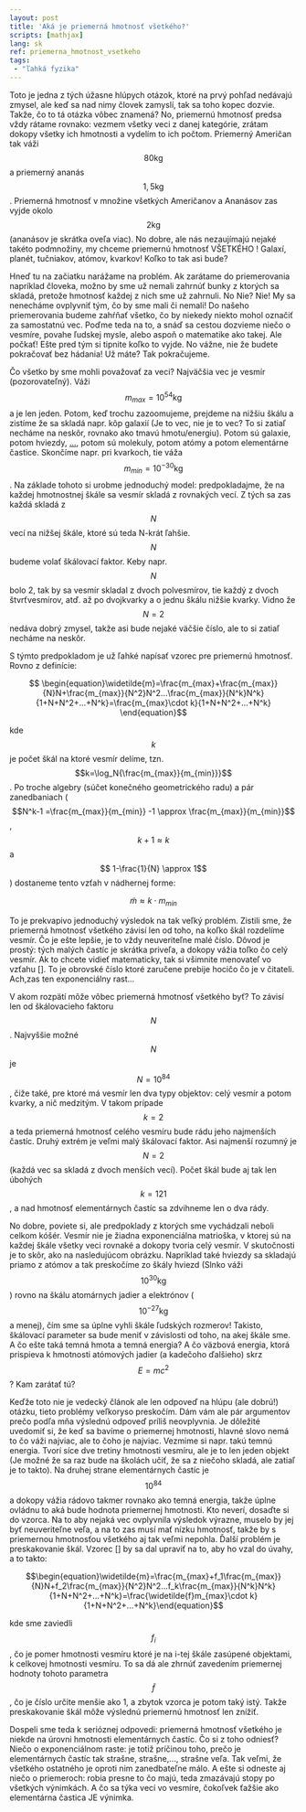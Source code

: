 ```yaml
---
layout: post
title: 'Aká je priemerná hmotnosť všetkého?'
scripts: [mathjax]
lang: sk
ref: priemerna_hmotnost_vsetkeho
tags:
 - "ľahká fyzika"
---
```


Toto je jedna z tých úžasne hlúpych otázok, ktoré na prvý pohľad nedávajú zmysel, ale keď sa nad nimy človek zamyslí, tak sa toho kopec dozvie. Takže, čo to tá otázka vôbec znamená? No, priemernú hmotnosť predsa vždy rátame rovnako: vezmem všetky veci z danej kategórie, zrátam dokopy všetky ich hmotnosti a vydelím to ich počtom. Priemerný Američan tak váži $$80 \mathrm{ kg}$$ a priemerný ananás $$ 1,5 \mathrm{ kg}$$. Priemerná hmotnosť v množine všetkých Američanov a Ananásov zas vyjde okolo $$ 2 \mathrm{ kg}$$ (ananásov je skrátka oveľa viac). No dobre, ale nás nezaujímajú nejaké takéto podmnožiny, my chceme priemernú hmotnosť VŠETKÉHO ! Galaxí, planét, tučniakov, atómov, kvarkov! Koľko to tak asi bude?

Hneď tu na začiatku narážame na problém. Ak zarátame do priemerovania napríklad človeka, možno by sme už nemali zahrnúť bunky z ktorých sa skladá, pretože hmotnosť každej z nich sme už zahrnuli. No Nie? Nie! My sa nenecháme ovplyvniť tým, čo by sme mali či nemali! Do našeho priemerovania budeme zahŕňať všetko, čo by niekedy niekto mohol označiť za samostatnú vec. Poďme teda na to, a snáď sa cestou dozvieme niečo o vesmíre, povahe ľudskej mysle, alebo aspoň o matematike ako takej. Ale počkať! Ešte pred tým si tipnite koľko to vyjde. No vážne, nie že budete pokračovať bez hádania! Už máte? Tak pokračujeme.

Čo všetko by sme mohli považovať za veci? Najväčšia vec je vesmír (pozorovateľný). Váži $$m_{max}=10^{54} \mathrm{ kg}$$ a je len jeden. Potom, keď trochu zazoomujeme, prejdeme na nižšiu škálu a zistíme že sa skladá napr. kôp galaxií (Je to vec, nie je to vec? To si zatiaľ necháme na neskôr, rovnako ako tmavú hmotu/energiu). Potom sú galaxie, potom hviezdy, <a href="http://htwins.net/scale2">...</a>, potom sú molekuly, potom atómy a potom elementárne častice. Skončíme napr. pri kvarkoch, tie váža $$m_{min}=10^{-30} \mathrm{ kg}$$. Na základe tohoto si urobme jednoduchý model: predpokladajme, že na každej hmotnostnej škále sa vesmír skladá z rovnakých vecí. Z tých sa zas každá skladá z $$N$$ vecí na nižšej škále, ktoré sú teda N-krát ľahšie. $$N$$ budeme volať škálovací faktor. Keby napr. $$N$$ bolo 2, tak by sa vesmír skladal z dvoch polvesmírov, tie každý z dvoch štvrťvesmírov, atď. až po dvojkvarky a o jednu škálu nižšie kvarky. Vidno že $$N=2$$ nedáva dobrý zmysel, takže asi bude nejaké väčšie číslo, ale to si zatiaľ necháme na neskôr.

S týmto predpokladom je už ľahké napísať vzorec pre priemernú hmotnosť. Rovno z definície:

$$ \begin{equation}\widetilde{m}=\frac{m_{max}+\frac{m_{max}}{N}N+\frac{m_{max}}{N^2}N^2...\frac{m_{max}}{N^k}N^k}{1+N+N^2+...+N^k}=\frac{m_{max}\cdot k}{1+N+N^2+...+N^k} \end{equation}$$
	
kde $$k$$ je počet škál na ktoré vesmír delíme, tzn. $$k=\log_N{\frac{m_{max}}{m_{min}}}$$. Po troche algebry (súčet konečného geometrického radu) a pár zanedbaniach ($$N^k-1 =\frac{m_{max}}{m_{min}} -1 \approx \frac{m_{max}}{m_{min}}$$, $$ k+1 \approx k$$ a $$ 1-\frac{1}{N} \approx 1$$) dostaneme tento vzťah v nádhernej forme:

$$\begin{equation}\widetilde{m} \approx k \cdot m_{min}\end{equation}$$

To je prekvapivo jednoduchý výsledok na tak veľký problém. Zistili sme, že priemerná hmotnosť všetkého závisí len od toho, na koľko škál rozdelíme vesmír. Čo je ešte lepšie, je to vždy neuveriteľne malé číslo. Dôvod je prostý: tých malých častíc je skrátka priveľa, a dokopy vážia toľko čo celý vesmír. Ak to chcete vidieť matematicky, tak si všimnite menovateľ vo vzťahu []. To je obrovské číslo ktoré zaručene prebije hocičo čo je v čitateli. Ach,zas ten exponenciálny rast...

V akom rozpätí môže vôbec priemerná hmotnosť všetkého byť? To závisí len od škálovacieho faktoru $$N$$. Najvyššie možné $$N$$ je $$N=10^84$$, čiže také, pre ktoré má vesmír len dva typy objektov: celý vesmír a potom kvarky, a nič medzitým. V takom prípade $$k=2$$ a teda priemerná hmotnosť celého vesmíru bude rádu jeho najmenších častíc. Druhý extrém je veľmi malý škálovací faktor. Asi najmenší rozumný je $$N=2$$ (každá vec sa skladá z dvoch menších vecí). Počet škál bude aj tak len úbohých $$k=121$$, a nad hmotnosť elementárnych častíc sa zdvihneme len o dva rády.

No dobre, poviete si, ale predpoklady z ktorých sme vychádzali neboli celkom kóšér. Vesmír nie je žiadna exponenciálna matrioška, v ktorej sú na každej škále všetky veci rovnaké a dokopy tvoria celý vesmír. V skutočnosti je to skôr, ako na nasledujúcom obrázku. Napríklad také hviezdy sa skladajú priamo z atómov a tak preskočíme zo škály hviezd (Slnko váži $$10^30 \mathrm{ kg}$$) rovno na škálu atomárnych jadier a elektrónov ($$10^{-27} \mathrm{ kg}$$ a menej), čím sme sa úplne vyhli škále ľudských rozmerov! Takisto, škálovací parameter sa bude meniť v závislosti od toho, na akej škále sme. A čo ešte taká temná hmota a temná energia? A čo väzbová energia, ktorá prispieva k hmotnosti atómových jadier (a kadečoho ďalšieho) skrz $$E=mc^2$$? Kam zarátať tú?

Keďže toto nie je vedecký článok ale len odpoveď na hlúpu (ale dobrú!) otázku, tieto problémy veľkoryso preskočím. Dám vám ale pár argumentov prečo podľa mňa výslednú odpoveď príliš neovplyvnia. Je dôležité uvedomiť si, že keď sa bavíme o priemernej hmotnosti, hlavné slovo nemá to čo váži najviac, ale to čoho je najviac. Vezmime si napr. takú temnú energia. Tvorí síce dve tretiny hmotnosti vesmíru, ale je to len jeden objekt (Je možné že sa raz bude na školách učiť, že sa z niečoho skladá, ale zatiaľ je to takto). Na druhej strane elementárnych častíc je $$10^{84}$$ a dokopy vážia rádovo takmer rovnako ako temná energia, takže úplne ovládnu to aká bude hodnota priemernej hmotnosti. Kto neverí, dosaďte si do vzorca. Na to aby nejaká vec ovplyvnila výsledok výrazne, muselo by jej byť neuveriteľne veľa, a na to zas musí mať nízku hmotnosť, takže by s priemernou hmotnosťou všetkého aj tak veľmi nepohla. Ďalší problém je preskakovanie škál. Vzorec [] by sa dal upraviť na to, aby ho vzal do úvahy, a to takto:

$$\begin{equation}\widetilde{m}=\frac{m_{max}+f_1\frac{m_{max}}{N}N+f_2\frac{m_{max}}{N^2}N^2...f_k\frac{m_{max}}{N^k}N^k}{1+N+N^2+...+N^k}=\frac{\widetilde{f}m_{max}\cdot k}{1+N+N^2+...+N^k}\end{equation}$$

kde sme zaviedli $$f_i$$, čo je pomer hmotnosti vesmíru ktoré je na i-tej škále zasúpené objektami, k celkovej hmotnosti vesmíru. To sa dá ale zhrnúť zavedením priemernej hodnoty tohoto parametra $$\widetilde{f}$$, čo je číslo určite menšie ako 1, a zbytok vzorca je potom taký istý. Takže preskakovanie škál môže výslednú priemernú hmotnosť len znížiť.

Dospeli sme teda k serióznej odpovedi: priemerná hmotnosť všetkého je niekde na úrovni hmotnosti elementárnych častíc. Čo si z toho odniesť? Niečo o exponenciálnom raste: je totiž príčinou toho, prečo je elementárnych častíc tak strašne, strašne,..., strašne veľa. Tak veľmi, že všetkého ostatného je oproti nim zanedbateľne málo. A ešte si odneste aj niečo o priemeroch: robia presne to čo majú, teda zmazávajú stopy po všetkých výnimkách. A čo sa týka vecí vo vesmíre, čokoľvek ťažšie ako elementárna častica JE výnimka.
